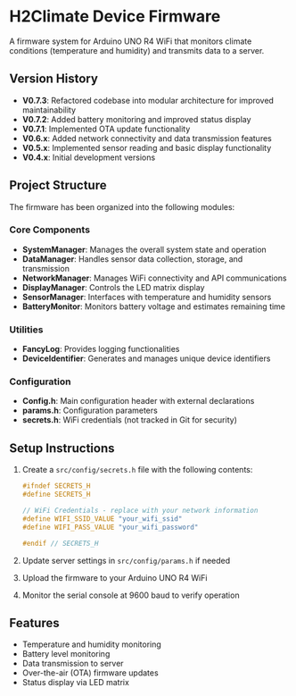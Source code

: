 # H2Climate Device Firmware

A firmware system for Arduino UNO R4 WiFi that monitors climate conditions (temperature and humidity) and transmits data to a server.

## Version History

- **V0.7.3**: Refactored codebase into modular architecture for improved maintainability
- **V0.7.2**: Added battery monitoring and improved status display
- **V0.7.1**: Implemented OTA update functionality
- **V0.6.x**: Added network connectivity and data transmission features
- **V0.5.x**: Implemented sensor reading and basic display functionality
- **V0.4.x**: Initial development versions

## Project Structure

The firmware has been organized into the following modules:

### Core Components

- **SystemManager**: Manages the overall system state and operation
- **DataManager**: Handles sensor data collection, storage, and transmission
- **NetworkManager**: Manages WiFi connectivity and API communications
- **DisplayManager**: Controls the LED matrix display
- **SensorManager**: Interfaces with temperature and humidity sensors
- **BatteryMonitor**: Monitors battery voltage and estimates remaining time

### Utilities

- **FancyLog**: Provides logging functionalities
- **DeviceIdentifier**: Generates and manages unique device identifiers

### Configuration

- **Config.h**: Main configuration header with external declarations
- **params.h**: Configuration parameters
- **secrets.h**: WiFi credentials (not tracked in Git for security)

## Setup Instructions

1. Create a `src/config/secrets.h` file with the following contents:
   ```cpp
   #ifndef SECRETS_H
   #define SECRETS_H
   
   // WiFi Credentials - replace with your network information
   #define WIFI_SSID_VALUE "your_wifi_ssid"
   #define WIFI_PASS_VALUE "your_wifi_password"
   
   #endif // SECRETS_H
   ```

2. Update server settings in `src/config/params.h` if needed
3. Upload the firmware to your Arduino UNO R4 WiFi
4. Monitor the serial console at 9600 baud to verify operation

## Features

- Temperature and humidity monitoring
- Battery level monitoring
- Data transmission to server
- Over-the-air (OTA) firmware updates
- Status display via LED matrix
